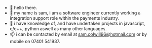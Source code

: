 - 👋 hello there.
- 👀 my name is sam, i am a software engineer currently working a integration support role within the payments industry.
- 🌱 i have knowledge of, and have undertaken projects in javascript, c/c++, python aswell as many other languages.
- 📫 i can be contacted by email at sam.colwill96@hotmail.com or by mobile on 07401 541937.

